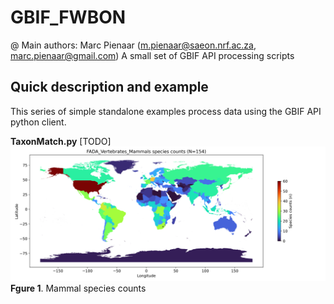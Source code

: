 # GBIF_FWBON
@ Main authors: Marc Pienaar (m.pienaar@saeon.nrf.ac.za, marc.pienaar@gmail.com)
A small set of GBIF API processing scripts

Quick description and example
-----------------
This series of simple standalone examples process data using the GBIF API python client.  

**TaxonMatch.py**
[TODO]
![Screenshot](DATA/Maps/GBIF_FADA_Vertebrates_Mammals/GBIF_FADA_Vertebrates_Mammals_species_world_log2.png)
**Fgure 1**. Mammal species counts 



